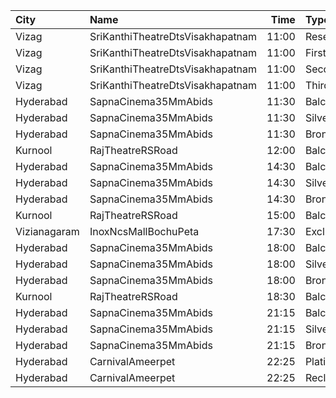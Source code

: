 | City         | Name                             |  Time | Type            | Price | Capacity | Booked |
| :----------- | :------------------------------- | ----: | :-------------- | ----: | -------: | -----: |
| Vizag        | SriKanthiTheatreDtsVisakhapatnam | 11:00 | ReservedClass   |   50₹ |      195 |    134 |
| Vizag        | SriKanthiTheatreDtsVisakhapatnam | 11:00 | FirstClass      |   40₹ |      167 |    128 |
| Vizag        | SriKanthiTheatreDtsVisakhapatnam | 11:00 | SecondClass     |   30₹ |      125 |    125 |
| Vizag        | SriKanthiTheatreDtsVisakhapatnam | 11:00 | ThirdClass      |   20₹ |      122 |    122 |
| Hyderabad    | SapnaCinema35MmAbids             | 11:30 | Balcony         |  100₹ |      324 |    270 |
| Hyderabad    | SapnaCinema35MmAbids             | 11:30 | Silver          |   70₹ |      228 |    164 |
| Hyderabad    | SapnaCinema35MmAbids             | 11:30 | Bronze          |   50₹ |      144 |    144 |
| Kurnool      | RajTheatreRSRoad                 | 12:00 | Balcony         |  100₹ |      387 |    235 |
| Hyderabad    | SapnaCinema35MmAbids             | 14:30 | Balcony         |  100₹ |      324 |    270 |
| Hyderabad    | SapnaCinema35MmAbids             | 14:30 | Silver          |   70₹ |      228 |    164 |
| Hyderabad    | SapnaCinema35MmAbids             | 14:30 | Bronze          |   50₹ |      144 |    144 |
| Kurnool      | RajTheatreRSRoad                 | 15:00 | Balcony         |  100₹ |      387 |    235 |
| Vizianagaram | InoxNcsMallBochuPeta             | 17:30 | Exclusive       |  150₹ |       68 |      0 |
| Hyderabad    | SapnaCinema35MmAbids             | 18:00 | Balcony         |  100₹ |      324 |    270 |
| Hyderabad    | SapnaCinema35MmAbids             | 18:00 | Silver          |   70₹ |      228 |    164 |
| Hyderabad    | SapnaCinema35MmAbids             | 18:00 | Bronze          |   50₹ |      144 |    144 |
| Kurnool      | RajTheatreRSRoad                 | 18:30 | Balcony         |  100₹ |      387 |    235 |
| Hyderabad    | SapnaCinema35MmAbids             | 21:15 | Balcony         |  100₹ |      324 |    270 |
| Hyderabad    | SapnaCinema35MmAbids             | 21:15 | Silver          |   70₹ |      228 |    164 |
| Hyderabad    | SapnaCinema35MmAbids             | 21:15 | Bronze          |   50₹ |      144 |    144 |
| Hyderabad    | CarnivalAmeerpet                 | 22:25 | PlatinumOffline |  150₹ |      240 |      0 |
| Hyderabad    | CarnivalAmeerpet                 | 22:25 | ReclinerOffline |  250₹ |       30 |      0 |